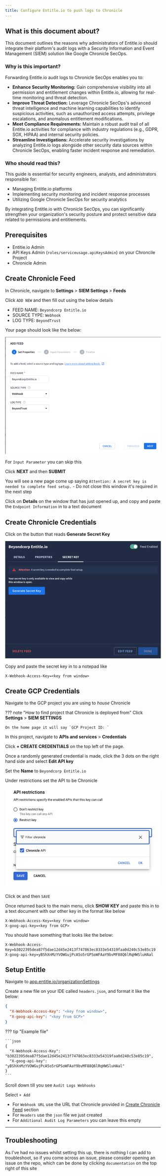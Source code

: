 ```yaml
---
title: Configure Entitle.io to push logs to Chronicle
---
```


## What is this document about?

This document outlines the reasons why administrators of Entitle.io should integrate their platform's audit logs with a Security Information and Event Management (SIEM) solution like Google Chronicle SecOps.

### Why is this important?

Forwarding Entitle.io audit logs to Chronicle SecOps enables you to:

* **Enhance Security Monitoring:** Gain comprehensive visibility into all permission and entitlement changes within Entitle.io, allowing for real-time monitoring and threat detection.
* **Improve Threat Detection:** Leverage Chronicle SecOps's advanced threat intelligence and machine learning capabilities to identify suspicious activities, such as unauthorized access attempts, privilege escalations, and anomalous entitlement modifications.
* **Meet Compliance Requirements:** Maintain a robust audit trail of all Entitle.io activities for compliance with industry regulations (e.g., GDPR, SOX, HIPAA) and internal security policies.
* **Streamline Investigations:** Accelerate security investigations by analyzing Entitle.io logs alongside other security data sources within Chronicle SecOps, enabling faster incident response and remediation.

### Who should read this?

This guide is essential for security engineers, analysts, and administrators responsible for:

* Managing Entitle.io platforms
* Implementing security monitoring and incident response processes
* Utilizing Google Chronicle SecOps for security analytics

By integrating Entitle.io with Chronicle SecOps, you can significantly strengthen your organization's security posture and protect sensitive data related to permissions and entitlements.

## Prerequisites

* Entitie.io Admin
* API Keys Admin (`roles/serviceusage.apiKeysAdmin`) on your Chroncile Project
* Chronicle Admin

## Create Chronicle Feed

In Chronicle, navigate to **Settings** > **SIEM Settings** > **Feeds**

Click `ADD NEW` and then fill out using the below details

* FEED NAME: `Beyondcorp Entitle.io`
* SOURCE TYPE: `Webhook`
* LOG TYPE: `BeyondTrust`

Your page should look like the below:

![img.png](../../../assets/chronicle-entitle-io-set-properties.png)

For `Input Parameter` you can skip this

Click **NEXT** and then **SUBMIT**

You will see a new page come up saying `Attention: A secret key is needed to complete feed setup.` - Do not close this window
it's required in the next step

Click on **Details** on the window that has just opened up, and copy and paste the `Endpoint Information` in to a text document

## Create Chronicle Credentials

Click on the button that reads **Generate Secret Key**

![chronicle-entitle-io-secret-key.png.png](../../../assets/chronicle-entitle-io-secret-key.png.png)

Copy and paste the secret key in to a notepad like

```text
X-Webhook-Access-Key=<key from window>
```

## Create GCP Credentials

Navigate to the GCP project you are using to _house_ Chronicle

??? note "How to find project that Chronicle is deployed from"
Click **Settings** > **SIEM SETTINGS**

    On the home page it will say `GCP Project ID: `

In this project, navigate to **APIs and services** > **Credentials**

Click **+ CREATE CREDENTIALS** on the top left of the page.

Once a randomly generated credential is made, click the 3 dots on the right hand side and select **Edit API key**

Set the **Name** to `Beyondcorp Entitle.io`

Under restrictions set the API to be Chronicle

![img.png](../../../assets/chroncile-api-key-restrict.png)

Click `OK` and then `SAVE`

Once returned back to the main menu, click **SHOW KEY** and paste this in to a text document with our other key in the format like below

```text
X-Webhook-Access-Key=<key from window>
X-goog-api-key=<key from GCP>
```

You should have something that looks like the below:

```text
X-Webhook-Access-Key=b3022395dea87f5dae12d45e2413f747863ec8333e54319faa0d240c53e85c19
X-goog-api-key=yBShXnMzYVOWGujPcA5o5rGPSoWFAaY9bvMF88Q6lRqHWSluHAal
```

## Setup Entitle

Navigate to [app.entitle.io/organizationSettings](https://app.entitle.io/organizationSettings)

Create a new file on your IDE called `headers.json`, and format it like the below:

```json
{
  "X-Webhook-Access-Key": "<key from window>",
  "X-goog-api-key": "<key from GCP>"
}
```

??? tip "Example file"

    ```json
    {
      "X-Webhook-Access-Key": "b3022395dea87f5dae12d45e2413f747863ec8333e54319faa0d240c53e85c19",
      "X-goog-api-key": "yBShXnMzYVOWGujPcA5o5rGPSoWFAaY9bvMF88Q6lRqHWSluHAal"
    }
    ```

Scroll down till you see `Audit Logs Webhooks`

Select `+ Add`

* For `Webhook URL` use the URL that Chronicle provided in [Create Chronicle Feed](#create-chronicle-feed) section
* For `Headers` use the `json` file we just created
* For `Additional Audit Log Parameters` you can leave this empty

---

## Troubleshooting

As I've had no issues whilst setting this up, there is nothing I can add to troubleshoot, so if you come across
an issue, please consider opening an issue on the repo, which can be done by clicking `documentation` on the top right of
this site
